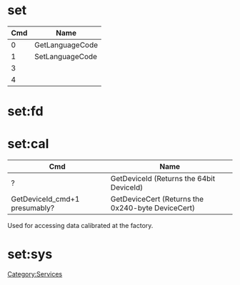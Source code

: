 # set

| Cmd | Name            |
| --- | --------------- |
| 0   | GetLanguageCode |
| 1   | SetLanguageCode |
| 3   |                 |
| 4   |                 |

# set:fd

# set:cal

| Cmd                            | Name                                              |
| ------------------------------ | ------------------------------------------------- |
| ?                              | GetDeviceId (Returns the 64bit DeviceId)          |
| GetDeviceId\_cmd+1 presumably? | GetDeviceCert (Returns the 0x240-byte DeviceCert) |

Used for accessing data calibrated at the factory.

# set:sys

[Category:Services](Category:Services "wikilink")
